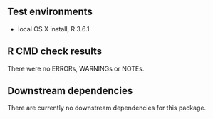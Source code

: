 ## Test environments
* local OS X install, R 3.6.1
 


## R CMD check results
There were no ERRORs, WARNINGs or NOTEs.


## Downstream dependencies
There are currently no downstream dependencies for this package.
